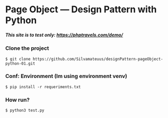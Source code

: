 # Page Object — Design Pattern with Python 

##### This site is to test only: https://phptravels.com/demo/

### Clone the project
    $ git clone https://github.com/Silvamateuus/designPattern-pageObject-python-01.git

### Conf: Environment (Im using environment venv)
    $ pip install -r requeriments.txt

### How run?
    
    $ python3 test.py
